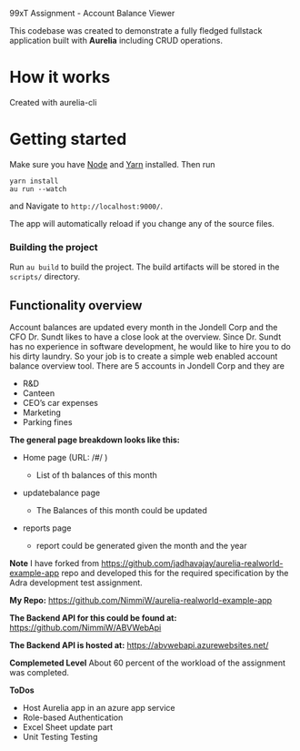 99xT Assignment - Account Balance Viewer

This codebase was created to demonstrate a fully fledged fullstack application built with **Aurelia** including CRUD operations.



# How it works

Created with aurelia-cli

# Getting started

Make sure you have [Node](https://nodejs.org/) and [Yarn](https://yarnpkg.com/) installed. Then run 
```
yarn install
au run --watch
```
and Navigate to `http://localhost:9000/`. 

The app will automatically reload if you change any of the source files.

### Building the project
Run `au build` to build the project. The build artifacts will be stored in the `scripts/` directory.

## Functionality overview

Account balances are updated every month in the Jondell Corp and the CFO Dr. Sundt likes to
have a close look at the overview. Since Dr. Sundt has no experience in software development,
he would like to hire you to do his dirty laundry. So your job is to create a simple web enabled
account balance overview tool. There are 5 accounts in Jondell Corp and they are
- R&D
- Canteen
- CEO’s car expenses
- Marketing
- Parking fines



**The general page breakdown looks like this:**

- Home page (URL: /#/ )
    - List of th balances of this month

- updatebalance page
    - The Balances of this month could be updated

- reports page
    - report could be generated given the month and the year

**Note**
I have forked from  https://github.com/jadhavajay/aurelia-realworld-example-app repo and developed this for the required specification by the Adra development test assignment.

**My Repo:**
https://github.com/NimmiW/aurelia-realworld-example-app

**The Backend API for this could be found at:**
https://github.com/NimmiW/ABVWebApi

**The Backend API is hosted at:**
https://abvwebapi.azurewebsites.net/


**Complemeted Level**
About 60 percent of the workload of the assignment was completed.

**ToDos**
- Host Aurelia app in an azure app service
- Role-based Authentication
- Excel Sheet update part
- Unit Testing Testing

<br />
